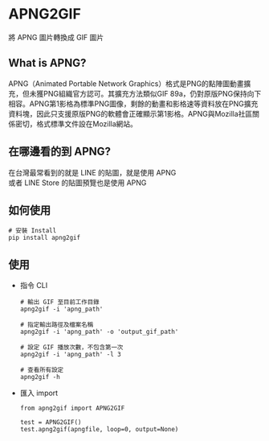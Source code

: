 # APNG2GIF
將 APNG 圖片轉換成 GIF 圖片

## What is APNG?
APNG（Animated Portable Network Graphics）格式是PNG的點陣圖動畫擴充，但未獲PNG組織官方認可。其擴充方法類似GIF 89a，仍對原版PNG保持向下相容。APNG第1影格為標準PNG圖像，剩餘的動畫和影格速等資料放在PNG擴充資料塊，因此只支援原版PNG的軟體會正確顯示第1影格。APNG與Mozilla社區關係密切，格式標準文件設在Mozilla網站。

## 在哪邊看的到 APNG?
在台灣最常看到的就是 LINE 的貼圖，就是使用 APNG  
或者 LINE Store 的貼圖預覽也是使用 APNG

## 如何使用
```
# 安裝 Install
pip install apng2gif
```

## 使用
* 指令 CLI
    ```
    # 輸出 GIF 至目前工作目錄
    apng2gif -i 'apng_path'

    # 指定輸出路徑及檔案名稱
    apng2gif -i 'apng_path' -o 'output_gif_path'
    
    # 設定 GIF 播放次數，不包含第一次
    apng2gif -i 'apng_path' -l 3
    
    # 查看所有設定
    apng2gif -h
    ```
* 匯入 import
    ```
    from apng2gif import APNG2GIF

    test = APNG2GIF()
    test.apng2gif(apngfile, loop=0, output=None)
    ```